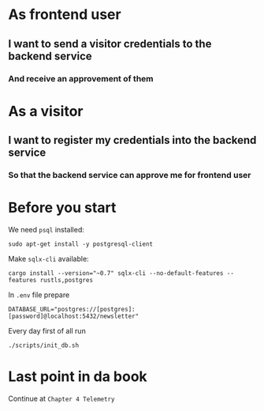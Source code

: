 # As frontend user
## I want to send a visitor credentials to the backend service
### And receive an approvement of them

# As a visitor
## I want to register my credentials into the backend service
### So that the backend service can approve me for frontend user

# Before you start
We need `psql` installed:
```
sudo apt-get install -y postgresql-client
```
Make `sqlx-cli` available:
```
cargo install --version="~0.7" sqlx-cli --no-default-features --features rustls,postgres
```

In `.env` file prepare
```
DATABASE_URL="postgres://[postgres]:[password]@localhost:5432/newsletter"
```

Every day first of all run
```
./scripts/init_db.sh
```

# Last point in da book
Continue at `Chapter 4 Telemetry`